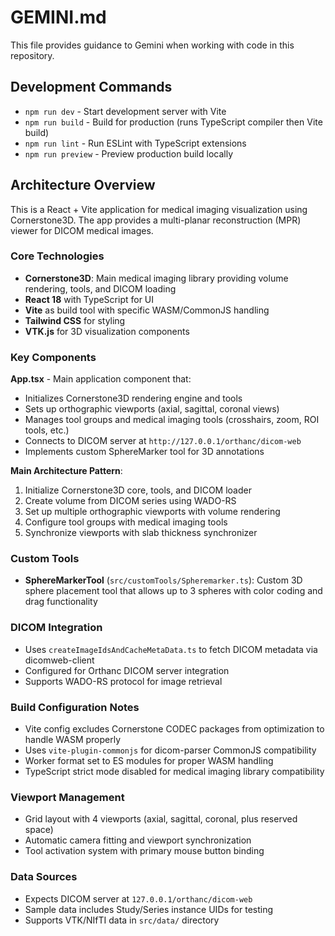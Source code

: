 # GEMINI.md

This file provides guidance to Gemini when working with code in this repository.

## Development Commands

- `npm run dev` - Start development server with Vite
- `npm run build` - Build for production (runs TypeScript compiler then Vite build)
- `npm run lint` - Run ESLint with TypeScript extensions
- `npm run preview` - Preview production build locally

## Architecture Overview

This is a React + Vite application for medical imaging visualization using Cornerstone3D. The app provides a multi-planar reconstruction (MPR) viewer for DICOM medical images.

### Core Technologies

- **Cornerstone3D**: Main medical imaging library providing volume rendering, tools, and DICOM loading
- **React 18** with TypeScript for UI
- **Vite** as build tool with specific WASM/CommonJS handling
- **Tailwind CSS** for styling
- **VTK.js** for 3D visualization components

### Key Components

**App.tsx** - Main application component that:

- Initializes Cornerstone3D rendering engine and tools
- Sets up orthographic viewports (axial, sagittal, coronal views)
- Manages tool groups and medical imaging tools (crosshairs, zoom, ROI tools, etc.)
- Connects to DICOM server at `http://127.0.0.1/orthanc/dicom-web`
- Implements custom SphereMarker tool for 3D annotations

**Main Architecture Pattern**:

1. Initialize Cornerstone3D core, tools, and DICOM loader
2. Create volume from DICOM series using WADO-RS
3. Set up multiple orthographic viewports with volume rendering
4. Configure tool groups with medical imaging tools
5. Synchronize viewports with slab thickness synchronizer

### Custom Tools

- **SphereMarkerTool** (`src/customTools/Spheremarker.ts`): Custom 3D sphere placement tool that allows up to 3 spheres with color coding and drag functionality

### DICOM Integration

- Uses `createImageIdsAndCacheMetaData.ts` to fetch DICOM metadata via dicomweb-client
- Configured for Orthanc DICOM server integration
- Supports WADO-RS protocol for image retrieval

### Build Configuration Notes

- Vite config excludes Cornerstone CODEC packages from optimization to handle WASM properly
- Uses `vite-plugin-commonjs` for dicom-parser CommonJS compatibility
- Worker format set to ES modules for proper WASM handling
- TypeScript strict mode disabled for medical imaging library compatibility

### Viewport Management

- Grid layout with 4 viewports (axial, sagittal, coronal, plus reserved space)
- Automatic camera fitting and viewport synchronization
- Tool activation system with primary mouse button binding

### Data Sources

- Expects DICOM server at `127.0.0.1/orthanc/dicom-web`
- Sample data includes Study/Series instance UIDs for testing
- Supports VTK/NIfTI data in `src/data/` directory
